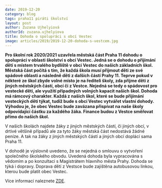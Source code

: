 ```yaml
---
date: 2019-12-20
category: blog
tags: praha11 piráti školství
layout: post
author: Zuzana Ujhelyiová
authorId: zuzana.ujhelyiova
title: Dohoda o spolupráci s obcí Vestec
image: articles/2019/2019-12-20-dohoda-s-vestcem.jpg
---
```


**Pro školní rok 2020/2021 uzavřela městská část Praha 11 dohodu o spolupráci v oblasti školství s obcí Vestec. Jedná se o dohodu o přijímání dětí s místem trvalého bydliště v obci Vestec do našich základních škol. Městská část počítá s tím, že každá škola musí přijmout děti ze své spádové oblasti a následně děti z dalších částí Prahy 11. Teprve pokud v některé ze škol zbyde volné místo je na řediteli školy, zda přijme děti z jiných městských částí, obcí či z Vestce. Nejedná se tedy o spádovost pro vestecké děti, ale využití případných volných kapacit našich škol. Dohoda má rámcový charakter. Každá z našich škol, které se bude přijímání vesteckých dětí týkat, tudíž bude s obcí Vestec vytvářet vlastní dohody. Výhodou je, že obec Vestec bude zavázana přispívat na naše školy odpovídající částku za každého žáka. Finance budou z Vestce směřovat přímo do našich škol.**

V našich školách najdete žáky z jiných městských částí, či jiných obcí, v drtivé většině případů ale za tyto žáky městská část nedostává žádné peníze. A tak na žáky z jiných městských částí a jiných obcí doplácí sama Praha 11.

V dohodě je výslovně uvedeno, že se nejedná o smlouvu o vytvoření společného školského obvodu. Uvedená dohoda byla vypracována s vědomím a po konzultaci s Magistrátem hlavního města Prahy. Dohoda se týká i dopravy. Doprava dětí z Vestsce bude zajištěna autobusovou linkou, kterou bude platit obec Vestec.

Více informací naleznete [ZDE](https://www.praha11.cz/cs/media/aktuality/aktuality-z-prahy-11/praha-11-pomuze-detem-z-vestce-nove-budou-moci-vyuzivat-volne-kapacity-jihomestskych-skol.html?fbclid=IwAR1l2Z7FKEBuhdIjQ2iTal97FkttLJs39qAAEcpOankIgJmzUovkDAvFIN4).
